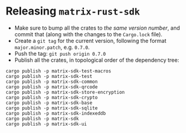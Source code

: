 # Releasing `matrix-rust-sdk`

- Make sure to bump all the crates to *the same version number*, and commit that (along with the
  changes to the `Cargo.lock` file).
- Create a `git tag` for the current version, following the format `major.minor.patch`, e.g. `0.7.0`.
- Push the tag: `git push origin 0.7.0`
- Publish all the crates, in topological order of the dependency tree:

```
cargo publish -p matrix-sdk-test-macros
cargo publish -p matrix-sdk-test
cargo publish -p matrix-sdk-common
cargo publish -p matrix-sdk-qrcode
cargo publish -p matrix-sdk-store-encryption
cargo publish -p matrix-sdk-crypto
cargo publish -p matrix-sdk-base
cargo publish -p matrix-sdk-sqlite
cargo publish -p matrix-sdk-indexeddb
cargo publish -p matrix-sdk
cargo publish -p matrix-sdk-ui
```
